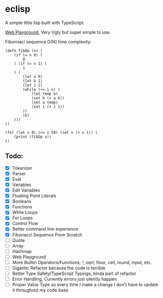 # eclisp

A simple little lisp built with TypeScript.

[Web Playground](https://eclisp.vercel.app), Very Ugly but super simple to use.

Fibonnaci sequence O(N) time complexity:

```
(defn fibDp (n) (
    (if (= n 0) (
        0
    ) (if (= n 1) (
        1
    ) (
        (let a 0)
        (let b 1)
        (let i 2)
        (while (<= i n) (
            (let temp b)
            (set b (+ a b))
            (set a temp)
            (set i (+ i 1))
        ))
        (b)
    )))
))

(for (let x 0) (<= x 50) (set x (+ x 1)) (
    (print (fibDp x))
))
```

## Todo:

-   [x] Tokenizer
-   [x] Parser
-   [x] Eval
-   [x] Variables
-   [x] Edit Variables
-   [x] Floating Point Literals
-   [x] Booleans
-   [x] Functions
-   [x] While Loops
-   [x] For Loops
-   [x] Control Flow
-   [x] Better command line experience
-   [x] Fibonacci Sequence From Scratch
-   [ ] Quote
-   [ ] Array
-   [ ] Hashmap
-   [ ] Web Playground
-   [ ] More Builtin Operators/Functions; ^, sqrt, floor, ceil, round, input, etc.
-   [ ] Gigantic Refactor because the code is terrible
-   [ ] Better Type Safety/TypeScript Typings, kinda part of refactor
-   [ ] Error Handling, Currently errors just silently happen
-   [ ] Proper Value Type so every time I make a change I don't have to update it throughout my code base
